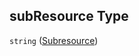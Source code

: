 ## subResource Type

`string` ([Subresource](btpsa-usecase-properties-services-items-allof-1-then-allof-91-then-allof-1-then-properties-parameters-properties-subresource.md))
